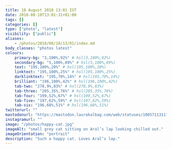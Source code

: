 ```yaml
---
title: 18 August 2018 13:01 IST
date: 2018-08-18T13:01:31+01:00
tags: []
categories: []
type: ["photo", "latest"]
visibility: ["public"]
aliases:
    - /photos/2018/08/18/13/01/index.md
body_classes: "photos latest"
colours:
    primary-bg: "3,100%,92%" # hsl(3,100%,92%)
    secondary-bg: "5,100%,89%" # hsl(5,100%,89%)
    text: "195,100%,20%" # hsl(195,100%,20%)
    linktext: "195,100%,25%" # hsl(195,100%,25%)
    darklinktext: "195,70%,14%" # hsl(195,70%,14%)
    brilliant: "196,100%,42%" # hsl(196,100%,42%)
    tab-two: "278,9%,83%" # hsl(278,9%,83%)
    tab-three: "205,35%,76%" # hsl(205,35%,76%)
    tab-four: "199,52%,67%" # hsl(199,52%,67%)
    tab-five: "197,62%,59%" # hsl(197,62%,59%)
    tab-six: "196,68%,51%" # hsl(196,68%,51%)
twitterurl: ""
mastodonurl: "https://mastodon.laurakalbag.com/web/statuses/100571131117625459"
instagramurl: ""
image: "/photos/happy-cat.jpg"
imageAlt: "small grey cat sitting on Aral’s lap looking chilled out."
imageOrientation: "portrait"
description: "Such a happy cat. Loves Aral’s lap."
---
```

